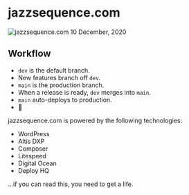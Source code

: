 # jazzsequence.com

![jazzsequence.com 10 December, 2020](https://sfo2.digitaloceanspaces.com/cdn.jazzsequence/wp-content/uploads/2020/12/10120020/Screen-Shot-2020-12-10-at-11.59.56-AM.png)

## Workflow

* `dev` is the default branch.  
* New features branch off `dev`.
* `main` is the production branch.
* When a release is ready, `dev` merges into `main`.
* `main` auto-deploys to production.
* 🎉

jazzsequence.com is powered by the following technologies:

* WordPress
* Altis DXP
* Composer
* Litespeed
* Digital Ocean
* Deploy HQ

...if you can read this, you need to get a life.
